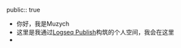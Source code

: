 public:: true

- 你好，我是Muzych
- 这里是我通过[Logseq Publish](https://github.com/logseq/publish-spa)构筑的个人空间，我会在这里
-